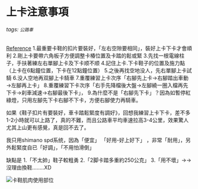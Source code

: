 # 上卡注意事項

###### tags: `公路車`

[Reference](https://www.mobile01.com/topicdetail.php?f=268&t=5078623&p=4#67225785)
1.最重要卡鞋的扣片要裝好，「左右空隙要相同」，裝好上卡下卡才會順利
2.剛上卡要帶六角板子方便調整卡椿位置及卡踏的鬆或緊
3.先找一根電線柱子，手扶著練左右單腳上卡及下卡顺不顺
4.記住上卡.下卡鞋子的位置及施力點 （上卡在6點鐘位置，下卡在12點鐘位置）
5.之後再找空地没人，先右單腳上卡試騎
6.没人空地再双腳上卡騎車
7.重覆練習上卡次序「右腳先上卡→右腳踏出車動→左腳再上卡」
8.重覆練習下卡次序「右手先降檔後大盤→左腳繞一圈入檔再先下卡→刹車減速→右腳最後下卡」，
9.為什麼不是「右腳先下卡」？因為如暫停紅綠燈，只用左腳先下卡右腳不下卡，方便右腳使力再騎車。

如果《鞋子扣片有要裝好，車卡踏鬆緊度有調好》，回想我練習上卡下卡，差不多1-2小時就可以上路了，真的不難，而且公路車平均車速拉高3-4公里，效果驚人尤其上山更有感覺，真是回不去了。

我只用shimano spd系统，因為「便宜」 「好用-好上好下」 ，非常「耐用」，另外鬆緊度自已「好調」，「不用怕滑倒」

缺點是 1.「不太帥」鞋子較粗勇
2.「2脚卡踏多重約250公克」
3.「用不壞」→→沒理由換鞋........XD

![卡鞋肌肉使用部位](https://attach.mobile01.com/attach/201801/mobile01-ddb73d6570e6cc60ef95b2dd5e5ccd97.jpg)
